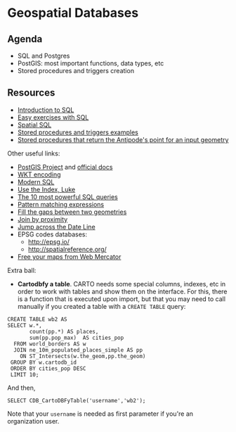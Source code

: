 Geospatial Databases
=====================

## Agenda

* SQL and Postgres
* PostGIS: most important functions, data types, etc
* Stored procedures and triggers creation

## Resources

* [Introduction to  SQL](https://docs.google.com/a/cartodb.com/presentation/d/1LRa6HHdtUCrxl7Kh4wjgTktkigoihVekuhwH-dW5jv8/edit?usp=sharing)
* [Easy exercises with SQL](exercises/sql-easy.md)
* [Spatial SQL](exercises/sql-spatial.md)
* [Stored procedures and triggers examples](exercises/sql_stored_procedures.md)
* [Stored procedures that return the Antipode's point for an input geometry](https://github.com/geoinquietosvlc/antipodes-map/blob/master/pgsql/funciones.sql)

Other useful links:

* [PostGIS Project](http://postgis.net/) and [official docs](http://postgis.net/docs/manual-2.2/)
* [WKT encoding](https://en.wikipedia.org/wiki/Well-known_text) 
* [Modern SQL](http://modern-sql.com/slides) 
* [Use the Index, Luke](http://use-the-index-luke.com)
* [The 10 most powerful SQL queries](https://www.youtube.com/watch?v=ZLvT8lQit80) 
* [Pattern matching expressions](https://www.postgresql.org/docs/9.5/static/functions-matching.html)
* [Fill the gaps between two geometries](http://bl.ocks.org/jsanz/60050dbfe104da69f15e)
* [Join by proximity](http://bl.ocks.org/jsanz/5f7ac01cc6c720c71610c74917d821aa)
* [Jump across the Date Line](https://carto.com/blog/jets-and-datelines)
* EPSG codes databases:
  * http://epsg.io/
  * http://spatialreference.org/
* [Free your maps from Web Mercator](https://carto.com/blog/free-your-maps-web-mercator/)

Extra ball: 

* **Cartodbfy a table**. CARTO needs some special columns, indexes, etc in order to work with tables and show them on the interface.
 For this, there is a function that is executed upon import, but that you may need to call manually if you created a table with a `CREATE TABLE` query: 

```
CREATE TABLE wb2 AS
SELECT w.*,
       count(pp.*) AS places,
       sum(pp.pop_max)  AS cities_pop
  FROM world_borders AS w
  JOIN ne_10m_populated_places_simple AS pp
    ON ST_Intersects(w.the_geom,pp.the_geom)
 GROUP BY w.cartodb_id
 ORDER BY cities_pop DESC
 LIMIT 10;
``` 

And then, 

```
SELECT CDB_CartoDBFyTable('username','wb2');
``` 

Note that your `username` is needed as first parameter if you're an organization user. 
